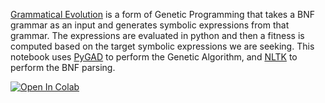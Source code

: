 [Grammatical Evolution](https://link.springer.com/chapter/10.1007/978-1-4615-0447-4_4) is a form of Genetic Programming that takes a BNF grammar as an input
and generates symbolic expressions from that grammar. The expressions are evaluated in python and then a fitness is computed based on the target symbolic expressions we are seeking. This notebook uses [PyGAD](https://pygad.readthedocs.io/en/latest/README_pygad_ReadTheDocs.html#initialize-population) to perform the Genetic Algorithm, and [NLTK](https://www.nltk.org/) to perform the BNF parsing.

[![Open In Colab](https://colab.research.google.com/assets/colab-badge.svg)](https://colab.research.google.com/drive/15gbcwVol682QnNL3mPQYeUH2NFd5iZrt?usp=sharing)

